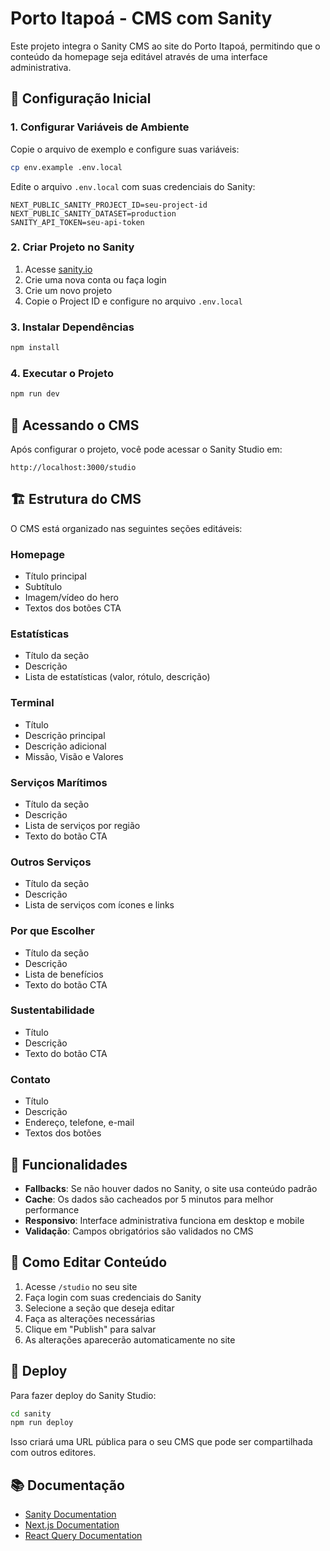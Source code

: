 # Porto Itapoá - CMS com Sanity

Este projeto integra o Sanity CMS ao site do Porto Itapoá, permitindo que o conteúdo da homepage seja editável através de uma interface administrativa.

## 🚀 Configuração Inicial

### 1. Configurar Variáveis de Ambiente

Copie o arquivo de exemplo e configure suas variáveis:

```bash
cp env.example .env.local
```

Edite o arquivo `.env.local` com suas credenciais do Sanity:

```env
NEXT_PUBLIC_SANITY_PROJECT_ID=seu-project-id
NEXT_PUBLIC_SANITY_DATASET=production
SANITY_API_TOKEN=seu-api-token
```

### 2. Criar Projeto no Sanity

1. Acesse [sanity.io](https://sanity.io)
2. Crie uma nova conta ou faça login
3. Crie um novo projeto
4. Copie o Project ID e configure no arquivo `.env.local`

### 3. Instalar Dependências

```bash
npm install
```

### 4. Executar o Projeto

```bash
npm run dev
```

## 📝 Acessando o CMS

Após configurar o projeto, você pode acessar o Sanity Studio em:

```
http://localhost:3000/studio
```

## 🏗️ Estrutura do CMS

O CMS está organizado nas seguintes seções editáveis:

### Homepage
- Título principal
- Subtítulo
- Imagem/vídeo do hero
- Textos dos botões CTA

### Estatísticas
- Título da seção
- Descrição
- Lista de estatísticas (valor, rótulo, descrição)

### Terminal
- Título
- Descrição principal
- Descrição adicional
- Missão, Visão e Valores

### Serviços Marítimos
- Título da seção
- Descrição
- Lista de serviços por região
- Texto do botão CTA

### Outros Serviços
- Título da seção
- Descrição
- Lista de serviços com ícones e links

### Por que Escolher
- Título da seção
- Descrição
- Lista de benefícios
- Texto do botão CTA

### Sustentabilidade
- Título
- Descrição
- Texto do botão CTA

### Contato
- Título
- Descrição
- Endereço, telefone, e-mail
- Textos dos botões

## 🔧 Funcionalidades

- **Fallbacks**: Se não houver dados no Sanity, o site usa conteúdo padrão
- **Cache**: Os dados são cacheados por 5 minutos para melhor performance
- **Responsivo**: Interface administrativa funciona em desktop e mobile
- **Validação**: Campos obrigatórios são validados no CMS

## 📱 Como Editar Conteúdo

1. Acesse `/studio` no seu site
2. Faça login com suas credenciais do Sanity
3. Selecione a seção que deseja editar
4. Faça as alterações necessárias
5. Clique em "Publish" para salvar
6. As alterações aparecerão automaticamente no site

## 🚀 Deploy

Para fazer deploy do Sanity Studio:

```bash
cd sanity
npm run deploy
```

Isso criará uma URL pública para o seu CMS que pode ser compartilhada com outros editores.

## 📚 Documentação

- [Sanity Documentation](https://www.sanity.io/docs)
- [Next.js Documentation](https://nextjs.org/docs)
- [React Query Documentation](https://tanstack.com/query/latest)
